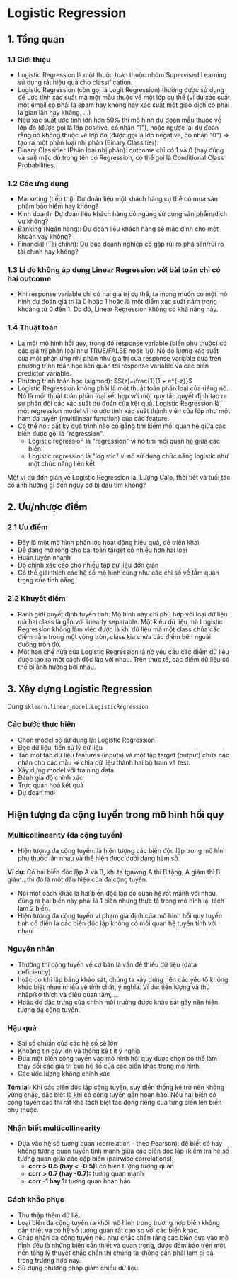 # Logistic Regression

## 1. Tổng quan

### 1.1 Giới thiệu

+ Logistic Regression là một thuộc toán thuộc nhóm Supervised Learning sử dụng rất hiệu quả cho classification.
+ Logistic Regression (còn gọi là Logit Regression) thường được sử dụng để ước tính xác suất mà một mẫu thuộc về một lớp cụ thể (ví dụ xác suất một email có phải là spam hay không hay xác suất một giao dịch có phải là gian lận hay không, ...)
+ Nếu xác suất ước tính lớn hơn 50% thì mô hình dự đoán mẫu thuộc về lớp đó (được gọi là lớp positive, có nhãn "1"), hoặc ngược lại dự đoán rằng nó không thuộc về lớp đó (được gọi là lớp negative, có nhãn "0") => tạo ra một phân loại nhị phân (Binary Classifier).
+ Binary Classifier (Phân loại nhị phân): outcome chỉ có 1 và 0 (hay đúng và sai) mặc dù trong tên có Regression, có thể gọi là Conditional Class Probabilities.

### 1.2 Các ứng dụng

+ Marketing (tiếp thị): Dự đoán liệu một khách hàng cụ thể có mua sản phẩm bảo hiểm hay không?
+ Kinh doanh: Dự đoán liệu khách hàng có ngưng sử dụng sản phẩm/dịch vụ không?
+ Banking (Ngân hàng): Dự đoán liệu khách hàng sẽ mặc định cho một khoản vay không?
+ Financial (Tài chính): Dự báo doanh nghiệp có gặp rủi ro phá sản/rủi ro tài chính hay không?

### 1.3 Lí do không áp dụng Linear Regression với bài toán chỉ có hai outcome

+ Khi response variable chỉ có hai giá trị cụ thể, ta mong muốn có một mô hình dự đoán giá trị là 0 hoặc 1 hoặc là một điểm xác suất nằm trong khoảng từ 0 đến 1. Do đó, Linear Regression không có khả năng này.

### 1.4 Thuật toán

+ Là một mô hình hồi quy, trong đó response variable (biến phụ thuộc) có các giá trị phân loại như TRUE/FALSE hoặc 1/0. Nó đo lường xác suất của một phản ứng nhị phân như giá trị của response variable dựa trên phương trình toán học liên quan tới response variable và các biến predictor variable.
+ Phương trình toán học (sigmod): $S(z)=\frac{1}{1 + e^{-z}}$  
+ Logistic Regression không phải là một thuật toán phân loại của riêng nó. Nó là một thuật toán phân loại kết hợp với một quy tắc quyết định tạo ra sự phân đôi các xác suất dự đoán của kết quả. Logistic Regression là một regression model vì nó ước tính xác suất thành viên của lớp như một hàm đa tuyến (multilinear function) của các feature.
+ Có thể nói: bất kỳ quá trình nào cố gắng tìm kiếm mối quan hệ giữa các biến được gọi là "regression". 
    + Logistic regression là "regression" vì nó tìm mối quan hệ giữa các biến. 
    + Logistic regression là "logistic" vì nó sử dụng chức năng logistic như một chức năng liên kết.
    
Một ví dụ đơn giản về Logistic Regression là: Lượng Calo, thời tiết và tuổi tác có ảnh hưởng gì đến nguy cơ bị đau tim không?

## 2. Ưu/nhược điểm

### 2.1 Ưu điểm

+ Đây là một mô hình phân lớp hoạt động hiệu quả, dễ triển khai
+ Dễ dàng mở rộng cho bài toán target có nhiều hơn hai loại
+ Huấn luyện nhanh
+ Độ chính xác cao cho nhiều tập dữ liệu đơn giản
+ Có thể giải thích các hệ số mô hình cũng như các chỉ số về tầm quan trọng của tính năng

### 2.2 Khuyết điểm

+ Ranh giới quyết định tuyến tính: Mô hình này chỉ phù hợp với loại dữ liệu mà hai class là gần với linearly separable. Một kiểu dữ liệu mà Logistic Regression không làm việc được là khi dữ liệu mà một class chứa các điểm nằm trong một vòng tròn, class kia chứa các điểm bên ngoài đường tròn đó.
+ Một hạn chế nữa của Logistic Regression là nó yêu cầu các điểm dữ liệu được tạo ra một cách độc lập với nhau. Trên thực tế, các điểm dữ liệu có thể bị ảnh hưởng bởi nhau.

## 3. Xây dựng Logistic Regression

Dùng `sklearn.linear_model.LogisticRegression`

### Các bước thực hiện

+ Chọn model sẽ sử dụng là: Logistic Regression
+ Đọc dữ liệu, tiền xử lý dữ liệu
+ Tạo một tập dữ liệu features (inputs) và một tập target (output) chứa các nhãn cho các mẫu => chia dữ liệu thành hai bộ train và test.
+ Xây dựng model với training data
+ Đánh giá độ chính xác
+ Trực quan hoá kết quả
+ Dự đoán mới

## Hiện tượng đa cộng tuyến trong mô hình hồi quy

### Multicollinearity (đa cộng tuyến)

+ Hiện tượng đa cộng tuyến: là hiện tượng các biến độc lập trong mô hình phụ thuộc lẫn nhau và thể hiện được dưới dạng hàm số.

**Ví dụ:** Có hai biến độc lập A và B, khi ta tgawng A thì B tặng, A giảm thì B giảm...thì đó là một dấu hiệu của đa cộng tuyến.

+ Nói một cách khác là hai biến độc lập có quan hệ rất mạnh với nhau, đúng ra hai biến này phải là 1 biến nhưng thực tế trong mô hình lại tách làm 2 biến.
+ Hiện tượng đa cộng tuyến vi phạm giả định của mô hình hồi quy tuyến tính cổ điển là các biến độc lập không có mối quan hệ tuyến tính với nhau.

### Nguyên nhân

+ Thường thì cộng tuyến về cơ bản là vấn đề thiếu dữ liệu (data deficiency)
+ hoặc do khi lập bảng khảo sát, chúng ta xây dựng nên các yếu tố không khác biệt nhau nhiều về tính chất, ý nghĩa. Ví dụ: tiền lượng và thu nhập/sở thích và điều quan tâm, ...
+ Hoặc do đặc trưng của chính môi trường được khảo sát gây nên hiện tượng đa cộng tuyến.

### Hậu quả

+ Sai số chuẩn của các hệ số sẽ lớn
+ Khoảng tin cậy lớn và thống kê t ít ý nghĩa
+ Đưa một biến cộng tuyến vào mô hình hồi quy được chọn có thể làm thay đổi các giá trị của hệ số của các biến khác trong mô hình.
+ Các ước lượng không chính xác

**Tóm lại:** Khi các biến độc lập cộng tuyến, suy diễn thống kê trở nên không vững chắc, đặc biệt là khi có cộng tuyến gần hoàn hảo. Nếu hai biến có cộng tuyến cao thì rất khó tách biệt tác động riêng của từng biến lên biến phụ thuộc.

### Nhận biết multicollinearity

+ Dựa vào hệ số tương quan (correlation - theo Pearson): để biết có hay không tương quan tuyến tính mạnh giữa các biến độc lập (kiểm tra hệ số tương quan giữa các cặp biến (pairwise correlations): 
    + **corr > 0.5 (hay < -0.5):** có hiện tượng tương quan
    + **corr > 0.7 (hay -0.7):** tương quan mạnh
    + **corr -1 hay 1:** tương quan hoàn hảo

### Cách khắc phục

+ Thu thập thêm dữ liệu
+ Loại biến đa cộng tuyến ra khỏi mô hình trong trường hợp biến không cần thiết và có hệ số tương quan rất cao so với các biến khác.
+ Chấp nhận đa cộng tuyến nếu như chắc chắn rằng các biến đưa vào mô hình đều là những biến cần thiết và quan trọng, được đảm bảo trên một nền tảng lý thuyết chắc chắn thì chúng ta không cần phải làm gì cả trong trường hợp này.
+ Sử dụng phương pháp giảm chiều dữ liệu.
